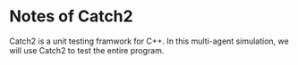 # Notes of Catch2
Catch2 is a unit testing framwork for C++. In this multi-agent simulation, we will use Catch2 to test the entire program.
## 